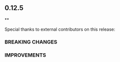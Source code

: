 ## 0.12.5

\*\*

Special thanks to external contributors on this release:

### BREAKING CHANGES

### IMPROVEMENTS

